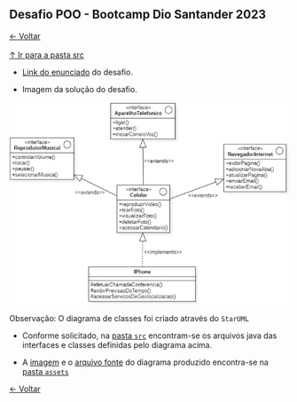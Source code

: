 ## Desafio POO - Bootcamp Dio Santander 2023

[&larr; Voltar](../../README.md)<br><br>
[&uarr; Ir para a pasta src](src/)

- [Link do enunciado](https://github.com/digitalinnovationone/trilha-java-basico/tree/main/desafios/poo#poo---desafio) do desafio.

- Imagem da solução do desafio. <br>

<img src="assets/Iphone-DiagramaDeClasse.PNG"/>

Observação: O diagrama de classes foi criado através do `StarUML`

- Conforme solicitado, na [pasta `src`](src/) encontram-se os arquivos java das interfaces e classes definidas pelo diagrama acima.

- A [imagem](assets/Iphone-DiagramaDeClasse.PNG) e o [arquivo fonte](assets/Iphone-desafio.mdj) do diagrama produzido encontra-se na [pasta `assets`](assets/)

[&larr; Voltar](../../README.md)
